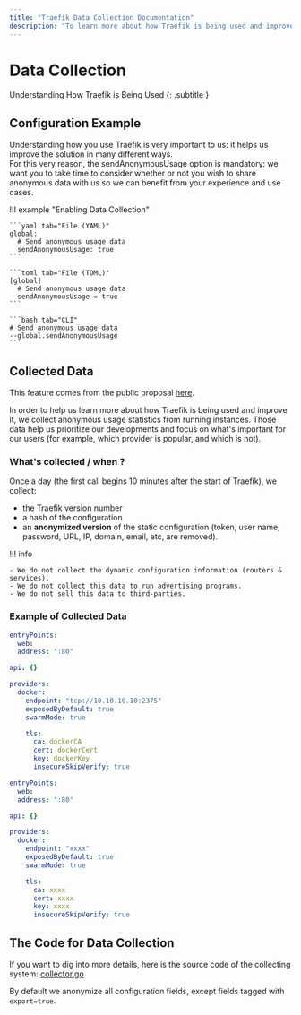```yaml
---
title: "Traefik Data Collection Documentation"
description: "To learn more about how Traefik is being used and improve it, we collect anonymous usage statistics from running instances. Read the technical documentation."
---
```


# Data Collection

Understanding How Traefik is Being Used
{: .subtitle }

## Configuration Example

Understanding how you use Traefik is very important to us: it helps us improve the solution in many different ways.  
For this very reason, the sendAnonymousUsage option is mandatory: we want you to take time to consider whether or not you wish to share anonymous data with us so we can benefit from your experience and use cases.

!!! example "Enabling Data Collection"

    ```yaml tab="File (YAML)"
    global:
      # Send anonymous usage data
      sendAnonymousUsage: true
    ```

    ```toml tab="File (TOML)"
    [global]
      # Send anonymous usage data
      sendAnonymousUsage = true
    ```

    ```bash tab="CLI"
    # Send anonymous usage data
    --global.sendAnonymousUsage
    ```

## Collected Data

This feature comes from the public proposal [here](https://github.com/traefik/traefik/issues/2369).

In order to help us learn more about how Traefik is being used and improve it, we collect anonymous usage statistics from running instances.
Those data help us prioritize our developments and focus on what's important for our users (for example, which provider is popular, and which is not).

### What's collected / when ?

Once a day (the first call begins 10 minutes after the start of Traefik), we collect:

- the Traefik version number
- a hash of the configuration
- an **anonymized version** of the static configuration (token, user name, password, URL, IP, domain, email, etc, are removed).

!!! info

    - We do not collect the dynamic configuration information (routers & services).
    - We do not collect this data to run advertising programs.
    - We do not sell this data to third-parties.

### Example of Collected Data

```yaml tab="Original configuration"
entryPoints:
  web:
  address: ":80"

api: {}

providers:
  docker:
    endpoint: "tcp://10.10.10.10:2375"
    exposedByDefault: true
    swarmMode: true

    tls:
      ca: dockerCA
      cert: dockerCert
      key: dockerKey
      insecureSkipVerify: true
```

```yaml tab="Resulting Obfuscated Configuration"
entryPoints:
  web:
  address: ":80"

api: {}

providers:
  docker:
    endpoint: "xxxx"
    exposedByDefault: true
    swarmMode: true

    tls:
      ca: xxxx
      cert: xxxx
      key: xxxx
      insecureSkipVerify: true
```

## The Code for Data Collection

If you want to dig into more details, here is the source code of the collecting system: [collector.go](https://github.com/traefik/traefik/blob/master/pkg/collector/collector.go)

By default we anonymize all configuration fields, except fields tagged with `export=true`.
